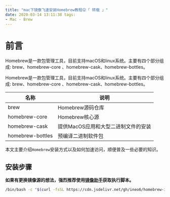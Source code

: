 ```yaml
---
title: "mac下镜像飞速安装Homebrew教程😲「 转载 」"
date: 2020-03-14 13:11:38 tags:
- Mac - Brew
---
```



# 前言
Homebrew是一款包管理工具，目前支持macOS和linux系统。主要有四个部分组成: brew、homebrew-core 、homebrew-cask、homebrew-bottles。

Homebrew是一款包管理工具，目前支持macOS和linux系统。主要有四个部分组成: brew、homebrew-core 、homebrew-cask、homebrew-bottles。



| 名称             | 说明                                |
| ---------------- | ----------------------------------- |
| brew             | Homebrew源码仓库                    |
| homebrew-core    | Homebrew核心源                      |
| homebrew-cask    | 提供MacOS应用和大型二进制文件的安装 |
| homebrew-bottles | 预编译二进制软件包                  |



本文主要介绍`Homebrew`安装方式以及如何加速访问，顺便普及一些必要的知识。

## 安装步骤

**如果有更换镜像源的想法，强烈推荐使用[镜像助手](https://link.zhihu.com/?target=https%3A//brew.idayer.com/guide/change-source)获取执行脚本。**

```bash
/bin/bash -c "$(curl -fsSL https://cdn.jsdelivr.net/gh/ineo6/homebrew-install/install.sh)"
```

